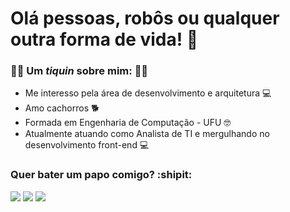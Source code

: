 # Olá pessoas, robôs ou qualquer outra forma de vida! 👋



### 🤙🏼 Um *tiquin* sobre mim: :rainbow_flag:
* Me interesso pela área de desenvolvimento e arquitetura 💻
* Amo cachorros 🐕
* Formada em Engenharia de Computação - UFU 🤓
* Atualmente atuando como Analista de TI e mergulhando no desenvolvimento front-end :computer:

     

### Quer bater um papo comigo? :shipit:
[<img src = "https://img.shields.io/badge/instagram-%23E4405F.svg?&style=for-the-badge&logo=instagram&logoColor=white">](https://www.instagram.com/iz_abela/) <addr>
[<img src="https://img.shields.io/badge/LinkedIn-0077B5?style=for-the-badge&logo=linkedin&logoColor=white">](https://www.linkedin.com/in/izabela-da-silva-neves-094364197/)
[<img src = "https://img.shields.io/badge/Portfólio-1ED760?&style=for-the-badge&logo=&logoColor=white">](https://izabeladns.netlify.app/)
     



<!--
[<img src="https://img.shields.io/badge/LinkedIn-0077B5?style=for-the-badge&logo=linkedin&logoColor=white">](https://www.linkedin.com/in/izabela-da-silva-neves-094364197/)
**Izabela-dsn/Izabela-dsn** is a ✨ _special_ ✨ repository because its `README.md` (this file) appears on your GitHub profile.


[<img src = "https://img.shields.io/badge/Dribbble-EA4C89?style=for-the-badge&logo=dribbble&logoColor=white">](https://dribbble.com/Izabela_Anyz)

![visitors](https://visitor-badge.glitch.me/badge?page_id=Izabela-dsn.visitor-badge)

Here are some ideas to get you started:

- 🔭 I’m currently working on ...
- 🌱 I’m currently learning ...
- 👯 I’m looking to collaborate on ...
- 🤔 I’m looking for help with ...
- 💬 Ask me about ...
- 📫 How to reach me: ...
- 😄 Pronouns: ...
- ⚡ Fun fact: ...
-->
